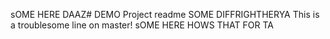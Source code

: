 sOME HERE
DAAZ# DEMO Project readme
SOME DIFFRIGHTHERYA
This is a troublesome line on master!
sOME HERE HOWS THAT FOR TA